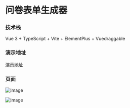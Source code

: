 # 问卷表单生成器

### 技术栈
Vue 3 + TypeScript + Vite + ElementPlus + Vuedraggable 

### 演示地址
[演示地址](http://zwytjl.top/surveyEdit/)

### 页面

![image](https://github.com/user-attachments/assets/0a187566-0bec-4a36-9dc9-658cee409960)

![image](https://github.com/user-attachments/assets/f0a7d44e-b0fc-48f4-b004-b790ffe39998)
